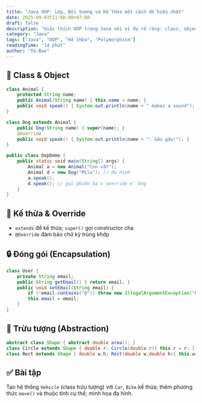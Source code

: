 ```yaml
---
title: "Java OOP: Lớp, Đối tượng và Kế thừa một cách dễ hiểu nhất"
date: 2025-09-03T11:00:00+07:00
draft: false
description: "Giải thích OOP trong Java với ví dụ rõ ràng: class, object, inheritance, override, polymorphism"
category: "Java"
tags: ["Java", "OOP", "Kế thừa", "Polymorphism"]
readingTime: "14 phút"
author: "TG-Bao"
---
```


## 🧱 Class & Object

```java
class Animal {
    protected String name;
    public Animal(String name) { this.name = name; }
    public void speak() { System.out.println(name + " makes a sound"); }
}

class Dog extends Animal {
    public Dog(String name) { super(name); }
    @Override
    public void speak() { System.out.println(name + ": Gâu gâu!"); }
}

public class OopDemo {
    public static void main(String[] args) {
        Animal a = new Animal("Con vật");
        Animal d = new Dog("Milu"); // đa hình
        a.speak();
        d.speak(); // gọi phiên bản override ở Dog
    }
}
```

## 🔁 Kế thừa & Override

- `extends` để kế thừa; `super()` gọi constructor cha
- `@Override` đảm bảo chữ ký trùng khớp

## 🔒 Đóng gói (Encapsulation)

```java
class User {
    private String email;
    public String getEmail() { return email; }
    public void setEmail(String email) {
        if (!email.contains("@")) throw new IllegalArgumentException("Email không hợp lệ");
        this.email = email;
    }
}
```

## 🧩 Trừu tượng (Abstraction)

```java
abstract class Shape { abstract double area(); }
class Circle extends Shape { double r; Circle(double r){ this.r = r; } double area(){ return Math.PI * r * r; } }
class Rect extends Shape { double w,h; Rect(double w,double h){ this.w=w; this.h=h; } double area(){ return w*h; } }
```

## ✅ Bài tập
Tạo hệ thống `Vehicle` (class trừu tượng) với `Car`, `Bike` kế thừa; thêm phương thức `move()` và thuộc tính cụ thể; minh họa đa hình.


